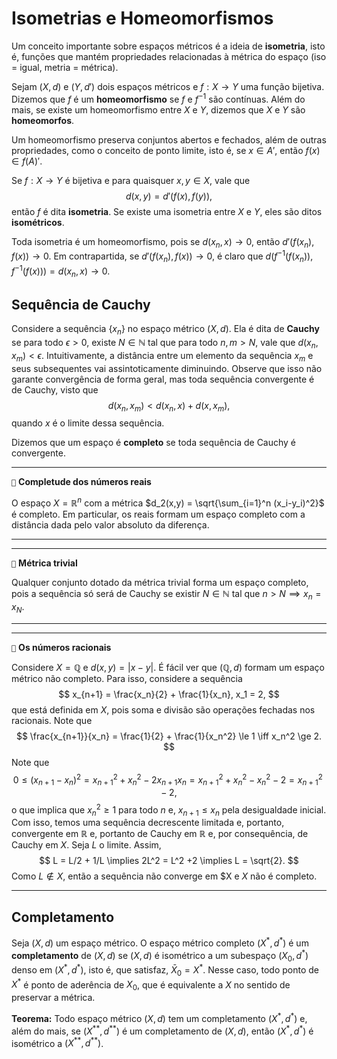 # Isometrias e Homeomorfismos

Um conceito importante sobre espaços métricos é a ideia de **isometria**, isto é, funções que mantém propriedades relacionadas à métrica do espaço (iso = igual, metria = métrica).

Sejam $(X,d)$ e $(Y,d')$ dois espaços métricos e $f:X \to Y$ uma função bijetiva. Dizemos que $f$ é um **homeomorfismo** se $f$ e $f^{-1}$ são contínuas. Além do mais, se existe um homeomorfismo entre $X$ e $Y$, dizemos que $X$ e $Y$ são **homeomorfos**. 

Um homeomorfismo preserva conjuntos abertos e fechados, além de outras propriedades, como o conceito de ponto limite, isto é, se $x \in A'$, então $f(x) \in f(A)'$.

Se $f:X \to Y$ é bijetiva e para quaisquer $x,y \in X$, vale que 
$$
d(x,y) = d'(f(x), f(y)),
$$
então $f$ é dita **isometria**. Se existe uma isometria entre $X$ e $Y$, eles são ditos **isométricos**. 

Toda isometria é um homeomorfismo, pois se $d(x_n, x) \to 0$, então $d'(f(x_n), f(x)) \to 0$. Em contrapartida, se $d'(f(x_n), f(x)) \to 0$, é claro que $d(f^{-1}(f(x_n)), f^{-1}(f(x))) = d(x_n, x) \to 0$.

## Sequência de Cauchy

Considere a sequência $\{x_n\}$ no espaço métrico $(X,d)$. Ela é dita de **Cauchy** se para todo $\epsilon > 0$, existe $N \in \mathbb{N}$ tal que para todo $n, m> N$, vale que $d(x_n, x_m) < \epsilon$. Intuitivamente, a distância entre um elemento da sequência $x_m$ e seus subsequentes vai assintoticamente diminuindo. Observe que isso não garante convergência de forma geral, mas toda sequência convergente é de Cauchy, visto que 
$$
d(x_n, x_m) < d(x_n, x) + d(x, x_m), 
$$
quando $x$ é o limite dessa sequência.

Dizemos que um espaço é **completo** se toda sequência de Cauchy é convergente.

---
``📝`` **Completude dos números reais**

O espaço $X=\mathbb{R}^n$ com a métrica $d_2(x,y) = \sqrt{\sum_{i=1}^n (x_i-y_i)^2}$ é completo. Em particular, os reais formam um espaço completo com a distância dada pelo valor absoluto da diferença.

---

---
``📝`` **Métrica trivial**

Qualquer conjunto dotado da métrica trivial forma um espaço completo, pois a sequência só será de Cauchy se existir $N \in \mathbb{N}$ tal que $n > N \implies x_n = x_N$.

---

---
``📝`` **Os números racionais**

Considere $X= \mathbb{Q}$ e $d(x,y) = |x-y|$. É fácil ver que $(\mathbb{Q}, d)$ formam um espaço métrico não completo. Para isso, considere a sequência
$$
x_{n+1} = \frac{x_n}{2} + \frac{1}{x_n},
x_1 = 2,
$$
que está definida em $X$, pois soma e divisão são operações fechadas nos racionais. 
Note que 
$$
\frac{x_{n+1}}{x_n} = \frac{1}{2} + \frac{1}{x_n^2} \le 1 \iff x_n^2 \ge 2.
$$
Note que 
$$
0 \le (x_{n+1} - x_n)^2 = x_{n+1}^2 + x_n^2 - 2x_{n+1}x_n = x_{n+1}^2 + x_n^2 - x_{n}^2 -2 = x_{n+1}^2 - 2,
$$
o que implica que $x_n^2 \ge 1$ para todo $n$ e, $x_{n+1} \le x_n$ pela desigualdade inicial. Com isso, temos uma sequência decrescente limitada e, portanto, convergente em $\mathbb{R}$ e, portanto de Cauchy em $\mathbb{R}$ e, por consequência, de Cauchy em $X$. Seja $L$ o limite. Assim, 
$$
L = L/2 + 1/L \implies 2L^2 = L^2 +2 \implies L = \sqrt{2}.
$$
Como $L \not \in X$, então a sequência não converge em $X e $X$ não é completo.

---

## Completamento 

Seja $(X,d)$ um espaço métrico. O espaço métrico completo $(X^*, d^*)$ é um **completamento** de $(X,d)$ se $(X,d)$ é isométrico a um subespaço $(X_0, d^*)$ denso em $(X^*, d^*)$, isto é, que satisfaz, $\bar{X}_0 = X^*$. Nesse caso, todo ponto de $X^*$ é ponto de aderência de $X_0$, que é equivalente a $X$ no sentido de preservar a métrica.

**Teorema:** Todo espaço métrico $(X,d)$ tem um completamento $(X^*, d^*)$ e, além do mais, se $(X^{**}, d^{**})$ é um completamento de $(X,d)$, então $(X^*, d^*)$ é isométrico a $(X^{**}, d^{**})$.

